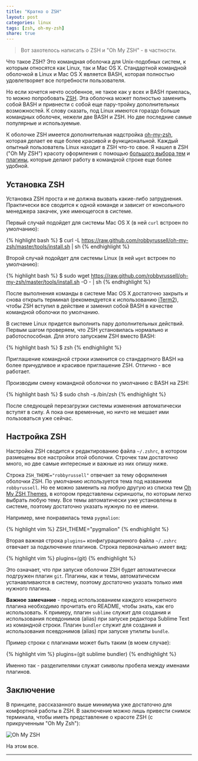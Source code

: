 ```yaml
---
title: "Кратко о ZSH"
layout: post
categories: linux
tags: [zsh, oh-my-zsh]
share: true
---
```


> Вот захотелось написать о ZSH и "Oh My ZSH" - в частности.

Что такое ZSH? Это командная оболочка для Unix-подобных систем, к которым относятся как Linux, так и Mac OS X. Стандартной командной оболочкой в Linux и Mac OS X является BASH, которая полностью удовлетворяет все потребности пользователя.

Но если хочется нечто особенное, не такое как у всех и BASH приелась, то можно попробовать [ZSH][1]. Эта оболочка может полностью заменить собой BASH и привнести с собой еще пару-тройку дополнительных возможностей. К слову сказать, под Linux имеются гораздо больше командных оболочек, нежели две BASH и ZSH. Но две последние самые популярные и используемые.

К оболочке ZSH имеется дополнительная надстройка [oh-my-zsh][2], которая делает ее еще более красивой и функциональной. Каждый опытный пользователь Linux находит в ZSH что-то свое. Я нашел в ZSH ("Oh My ZSH") красоту оформления с помощью [большого выбора тем][3] и [плагины][4], которые делают работу в командной строке еще более удобной.

## Установка ZSH

Установка ZSH проста и не должна вызвать какие-либо затруднения. Практически все сводится к одной команде и зависит от консольного менеджера закачек, уже имеющегося в системе.

Первый случай подойдет для системы Mac OS X (в ней `curl` встроен по умолчанию):

{% highlight bash %}
$ curl -L https://raw.github.com/robbyrussell/oh-my-zsh/master/tools/install.sh | sh
{% endhighlight %}

Второй случай подойдет для системы Linux (в ней `wget` встроен по умолчанию):

{% highlight bash %}
$ sudo wget https://raw.github.com/robbyrussell/oh-my-zsh/master/tools/install.sh -O - | sh
{% endhighlight %}

После выполнения команды в системе Mac OS X достаточно закрыть и снова открыть терминал (рекомендуется к использованию [iTerm2][5]), чтобы ZSH вступил в действие и заменил собой BASH в качестве командной оболочки по умолчанию.

В системе Linux придется выполнить пару дополнительных действий. Первым шагом проверяем, что ZSH установилась нормально и работоспособная. Для этого запускаем ZSH вместо BASH:

{% highlight bash %}
$ zsh
{% endhighlight %}

Приглашение командной строки изменится со стандартного BASH на более причудливое и красивое приглашение ZSH. Отлично - все работает.

Производим смену командной оболочки по умолчанию с BASH на ZSH:

{% highlight bash %}
$ sudo chsh -s /bin/zsh
{% endhighlight %}

После следующей перезагрузки системы изменения автоматически вступят в силу. А пока они временные, но ничто не мешает ими пользоваться уже сейчас.

## Настройка ZSH

Настройка ZSH сводится к редактированию файла `~/.zshrc`, в котором размещены все настройки этой оболочки. Строчек там достаточно много, но две самые интересные и важные из них опишу ниже.

Строка `ZSH_THEME="robbyrussell"` отвечает за тему оформления оболочки ZSH. По умолчанию используется тема под названием `robbyrussell`. Но ее можно заменить на любую другую из списка тем [Oh My ZSH Themes][3], в котором представлены скриншоты, по которым легко выбрать любую тему. Все темы автоматически уже установлены в системе, поэтому достаточно указать нужную по ее имени.

Например, мне понравилась тема `pygmalion`:

{% highlight vim %}
ZSH_THEME="pygmalion"
{% endhighlight %}

Вторая важная строка `plugins=` конфигурационного файла `~/.zshrc` отвечает за подключение плагинов. Строка первоначально имеет вид:

{% highlight vim %}
plugins=(git)
{% endhighlight %}

Это означает, что при запуске оболочки ZSH будет автоматически подгружен плагин `git`. Плагины, как и темы, автоматическм устанавливаются в систему, поэтому достаточно указать только имя нужного плагина.

**Важное замечание** - перед использованием каждого конкретного плагина необходимо прочитать его README, чтобы знать, как его использовать. К примеру, плагин `sublime` служит для создания и использования псевдонимов (alias) при запуске редактора Sublime Text из командной строки. Плагин `bundler` служит для создания и использования псевдонимов (alias) при запуске утилиты `bundle`.

Пример строки с плагинами может быть таким (в моем случае):

{% highlight vim %}
plugins=(git sublime bundler)
{% endhighlight %}

Именно так - разделителями служат символы пробела между именами плагинов.

## Заключение

В принципе, рассказанного выше минимума уже достаточно для комфортной работы в ZSH. В заключение можно лишь привести снимок терминала, чтобы иметь представление о красоте ZSH (с прикрученным "Oh My Zsh"):

![Oh My ZSH](/home/zencoder/Projects/zencoder/images/uploads/2015/05/oh-my-zsh.png  "Oh My ZSH")

На этом все.

***
[1]: http://www.zsh.org/ "ZSH"
[2]: http://ohmyz.sh/ "Oh My ZSH"
[3]: https://github.com/robbyrussell/oh-my-zsh/wiki/themes "Oh My ZSH Themes"
[4]: https://github.com/robbyrussell/oh-my-zsh/tree/master/plugins "Oh My ZSH Plugins"
[5]: http://www.iterm2.com/ " iTerm2"
